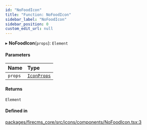 ```yaml
---
id: "NoFoodIcon"
title: "Function: NoFoodIcon"
sidebar_label: "NoFoodIcon"
sidebar_position: 0
custom_edit_url: null
---
```


▸ **NoFoodIcon**(`props`): `Element`

#### Parameters

| Name | Type |
| :------ | :------ |
| `props` | [`IconProps`](../types/IconProps.md) |

#### Returns

`Element`

#### Defined in

[packages/firecms_core/src/icons/components/NoFoodIcon.tsx:3](https://github.com/FireCMSco/firecms/blob/d45f3739/packages/firecms_core/src/icons/components/NoFoodIcon.tsx#L3)
